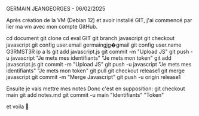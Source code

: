 GERMAIN JEANGEORGES - 06/02/2025

Après création de la VM (Debian 12) et avoir installé GIT, j'ai commencé par lier ma vm avec mon compte GitHub.

cd document
git clone <lien du projet>
cd eval GIT
git branch javascript
git checkout javascript
git config user.email germaingjg�gmail
git config user.name G3RMST3R
ip a
ls
git add javascript.js
git commit -m "Upload JS"
git push -u javascript
"Je mets mes identifiants"
"Je mets mon token"
git add javascript.js
git commit -m "Upload JS"
git push -u javascript
"Je mets mes identifiants"
"Je mets mon token"
git pull
git checkout release1
git merge javascript
git commit -m "Merge Javascript"
git push -u origin release1

Ensuite je vais mettre mes notes
Donc c'est en supposition:
git checkout main
git add notes.md
git commit -u main
"Identifiants"
"Token"

et voila 🙂


 







